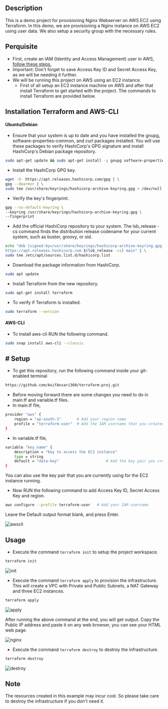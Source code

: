 ## Description
This is a demo project for provisioning Nginx Webserver on AWS EC2 using Terraform. In this demo, we are provisioning a Nginx instance on AWS EC2 using user data. We also setup a security group with the necessary rules.

## Perquisite
- First, create an IAM (Identity and Access Management) user in AWS, [follow these steps.](https://github.com/AsifAnsari360/terraform-proj/blob/main/IAM-USER/README.md)
- Important: Don't forget to save Access Key ID and Secret Access Key, as we will be needing it further.
- We will be running this project on AWS using an EC2 instance.
  - First of all setup an EC2 instance machine on AWS and after that install Terraform to get started with the project. The commands to install Terraform are provided below.
## Installation Terraform and AWS-CLI
#### Ubuntu/Debian

- Ensure that your system is up to date and you have installed the gnupg, software-properties-common, and curl packages installed. You will use these packages to verify HashiCorp's GPG signature and install HashiCorp's Debian package repository.
```bash
sudo apt-get update && sudo apt-get install -y gnupg software-properties-common
```
- Install the HashiCorp GPG key.
```bash
wget -O- https://apt.releases.hashicorp.com/gpg | \
gpg --dearmor | \
sudo tee /usr/share/keyrings/hashicorp-archive-keyring.gpg > /dev/null
```
- Verify the key's fingerprint.
```bash
gpg --no-default-keyring \
--keyring /usr/share/keyrings/hashicorp-archive-keyring.gpg \
--fingerprint
```
- Add the official HashiCorp repository to your system. The lsb_release -cs command finds the distribution release codename for your current system, such as buster, groovy, or sid.
```bash
echo "deb [signed-by=/usr/share/keyrings/hashicorp-archive-keyring.gpg] \
https://apt.releases.hashicorp.com $(lsb_release -cs) main" | \
sudo tee /etc/apt/sources.list.d/hashicorp.list
```
- Download the package information from HashiCorp.
```bash
sudo apt update
```
- Install Terraform from the new repository.
```bash
sudo apt-get install terraform
```
- To verify if Terraform is installed.
```bash
sudo terraform --version
```

#### AWS-CLI

- To install aws-cli RUN the following command.
```bash
sudo snap install aws-cli --classic
```

## **# Setup**

- To get this repository, run the following command inside your git-enabled terminal
```bash
https://github.com/AsifAnsari360/terraform-proj.git
```
- Before moving forward there are some changes you need to do in main.tf and variable.tf files.
- In main.tf file, 
```bash
provider "aws" {
    region = "ap-south-1"       # Add your region name
    profile = "terraform-user"  # Add the IAM username that you created 
}
```
- In variable.tf file,
```bash
variable "key_name" {
    description = "Key to access the EC2 instance"
    type = string
    default = "data-key"                     # Add the key pair you created
}
```
You can also use the key pair that you are currently using for the EC2 instance running. 

- Now RUN the following command to add Access Key ID, Secret Access Key and region.
```bash
aws configure --profile terraform-user   # Add your IAM username
```
Leave the Default output format blank, and press Enter.

![awscli](https://github.com/user-attachments/assets/2d8ae517-b2d5-4f1a-8265-3c6c123fce25)


## Usage
- Execute the command `terraform init` to setup the project workspace.
```bash
terraform init
```
![init](https://github.com/user-attachments/assets/2bc65364-42e7-446e-a847-6925198a3d6d)

- Execute the command `terraform apply` to provision the infrastructure. This will create a VPC with Private and Public Subnets, a NAT Gateway and three EC2 instances.
```bash
terraform apply
```
![apply](https://github.com/user-attachments/assets/8180999e-86ba-4c54-8cb2-f6c5c09726b2)

After running the above command at the end, you will get output. Copy the Public IP address and paste it on any web browser, you can see your HTML web page.

![nginx](https://github.com/user-attachments/assets/f3888691-5a2a-4cac-9ac9-b9231121e6f1)

- Execute the command `terraform destroy` to destroy the infrastructure.
```bash
terraform destroy
```
![destroy](https://github.com/user-attachments/assets/05c622d5-f18b-419d-9cbd-a12db9a37e7c)

## Note
The resources created in this example may incur cost. So please take care to destroy the infrastructure if you don't need it.
